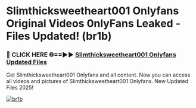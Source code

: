 # Slimthicksweetheart001 Onlyfans Original Videos 0nlyFans Leaked - Files Updated! (br1b)

<h3>🔴 CLICK HERE 🌐==►► <a href="https://tinyurl.com/ehrbuxhb" rel="nofollow">Slimthicksweetheart001 Onlyfans Updated Files</a></h3>

Get Slimthicksweetheart001 Onlyfans and all content. Now you can access all videos and pictures of Slimthicksweetheart001 Onlyfans. New Updated Files 2025!

[![br1b](https://i.imgur.com/lVYEuWS.gif)](https://tinyurl.com/ehrbuxhb)
